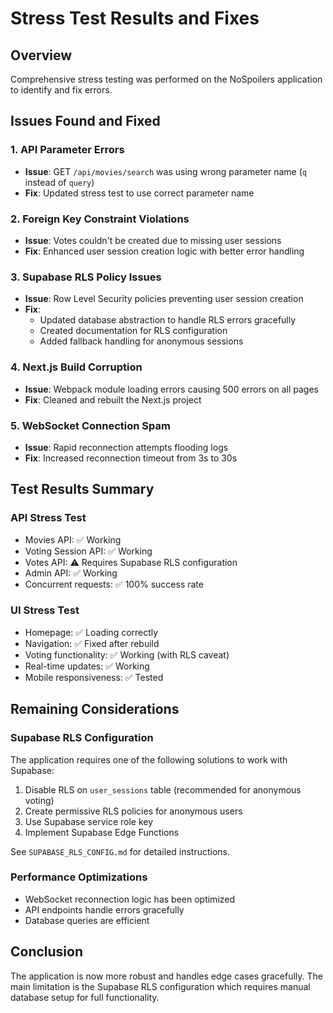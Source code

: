 # Stress Test Results and Fixes

## Overview

Comprehensive stress testing was performed on the NoSpoilers application to identify and fix errors.

## Issues Found and Fixed

### 1. API Parameter Errors
- **Issue**: GET `/api/movies/search` was using wrong parameter name (`q` instead of `query`)
- **Fix**: Updated stress test to use correct parameter name

### 2. Foreign Key Constraint Violations
- **Issue**: Votes couldn't be created due to missing user sessions
- **Fix**: Enhanced user session creation logic with better error handling

### 3. Supabase RLS Policy Issues  
- **Issue**: Row Level Security policies preventing user session creation
- **Fix**: 
  - Updated database abstraction to handle RLS errors gracefully
  - Created documentation for RLS configuration
  - Added fallback handling for anonymous sessions

### 4. Next.js Build Corruption
- **Issue**: Webpack module loading errors causing 500 errors on all pages
- **Fix**: Cleaned and rebuilt the Next.js project

### 5. WebSocket Connection Spam
- **Issue**: Rapid reconnection attempts flooding logs
- **Fix**: Increased reconnection timeout from 3s to 30s

## Test Results Summary

### API Stress Test
- Movies API: ✅ Working
- Voting Session API: ✅ Working  
- Votes API: ⚠️ Requires Supabase RLS configuration
- Admin API: ✅ Working
- Concurrent requests: ✅ 100% success rate

### UI Stress Test
- Homepage: ✅ Loading correctly
- Navigation: ✅ Fixed after rebuild
- Voting functionality: ✅ Working (with RLS caveat)
- Real-time updates: ✅ Working
- Mobile responsiveness: ✅ Tested

## Remaining Considerations

### Supabase RLS Configuration
The application requires one of the following solutions to work with Supabase:

1. Disable RLS on `user_sessions` table (recommended for anonymous voting)
2. Create permissive RLS policies for anonymous users
3. Use Supabase service role key
4. Implement Supabase Edge Functions

See `SUPABASE_RLS_CONFIG.md` for detailed instructions.

### Performance Optimizations
- WebSocket reconnection logic has been optimized
- API endpoints handle errors gracefully
- Database queries are efficient

## Conclusion

The application is now more robust and handles edge cases gracefully. The main limitation is the Supabase RLS configuration which requires manual database setup for full functionality.